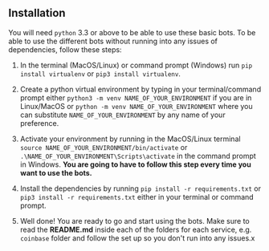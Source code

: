 ## Installation

You will need `python` 3.3 or above to be able to use these basic bots. To be able to use the different bots without running into any issues of dependencies, follow these steps:

1. In the terminal (MacOS/Linux) or command prompt (Windows) run `pip install virtualenv` or `pip3 install virtualenv`.

2. Create a python virtual environment by typing in your terminal/command prompt either `python3 -m venv NAME_OF_YOUR_ENVIRONMENT` if you are in Linux/MacOS or `python -m venv NAME_OF_YOUR_ENVIRONMENT` where you can substitute `NAME_OF_YOUR_ENVIRONMENT` by any name of your preference.

2. Activate your environment by running in the MacOS/Linux terminal `source NAME_OF_YOUR_ENVIRONMENT/bin/activate` or `.\NAME_OF_YOUR_ENVIRONMENT\Scripts\activate` in the command prompt in Windows. **You are going to have to follow this step every time you want to use the bots.**

3. Install the dependencies by running `pip install -r requirements.txt` or `pip3 install -r requirements.txt` either in your terminal or command prompt.

4. Well done! You are ready to go and start using the bots. Make sure to read the **README.md** inside each of the folders for each service, e.g. `coinbase` folder and follow the set up so you don't run into any issues.x
